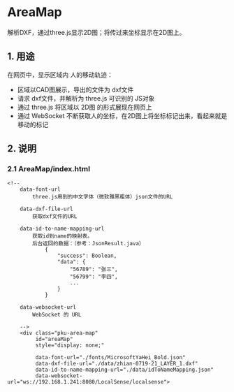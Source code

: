 # AreaMap

解析DXF，通过three.js显示2D图；将传过来坐标显示在2D图上。

## 1. 用途

在网页中，显示区域内 人的移动轨迹：

 * 区域以CAD图展示，导出的文件为 dxf文件
 * 请求 dxf文件，并解析为 three.js 可识别的 JS对象
 * 通过 three.js 将区域以 2D图 的形式展现在网页上
 * 通过 WebSocket 不断获取人的坐标，在2D图上将坐标标记出来，看起来就是移动的标记

## 2. 说明

### 2.1 AreaMap/index.html


```
<!--
    data-font-url
        three.js用到的中文字体（微软雅黑粗体）json文件的URL

    data-dxf-file-url
        获取dxf文件的URL

    data-id-to-name-mapping-url
        获取id到name的映射表。
        后台返回的数据：（参考：JsonResult.java）
            {
                "success": Boolean,
                "data": {
                    "56789": "张三",
                    "56799": "李四",
                    ...
                }
            }

    data-websocket-url
        WebSocket 的 URL

    -->
    <div class="pku-area-map"
         id="areaMap"
         style="display: none;"

         data-font-url="./fonts/MicrosoftYaHei_Bold.json"
         data-dxf-file-url="./data/zhian-0719-21_LAYER_1.dxf"
         data-id-to-name-mapping-url="./data/idToNameMapping.json"
         data-websocket-url="ws://192.168.1.241:8080/LocalSense/localsense">
```

